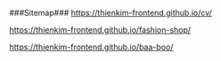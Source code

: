 ###Sitemap###
https://thienkim-frontend.github.io/cv/

https://thienkim-frontend.github.io/fashion-shop/

https://thienkim-frontend.github.io/baa-boo/